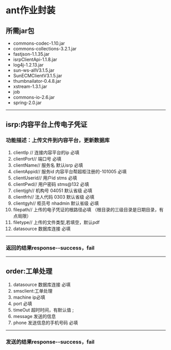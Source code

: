 # ant作业封装
## 所需jar包
* commons-codec-1.10.jar
* commons-collections-3.2.1.jar
* fastjson-1.1.35.jar
* isrpClientApi-1.1.8.jar
* log4j-1.2.13.jar
* sun-ws-allV3.1.5.jar
* SunECMClientV3.1.5.jar
* thumbnailator-0.4.8.jar
* xstream-1.3.1.jar
* job
* commons-io-2.6.jar
* spring-2.0.jar
---
## isrp:内容平台上传电子凭证
### 功能描述：上传文件到内容平台，更新数据库 
1. clientIp // 连接内容平台的ip 必填
1. clientPort// 端口号 必填
1. clientName// 服务名 默认isrp 必填
1. clientAppid// 服务id 内容平台帮超柜注册的-101005 必填
1. clientUserid// 用户id stms 必填
1. clientPwd// 用户密码 stms@132 必填
1. clientjgh// 机构号 04051 默认省级 必填
1. clientfrh// 法人代码 0303 默认省级 必填
1. clientgyh// 柜员号 nhadmin 默认省级 必填
1. filepath// 上传的电子凭证的根路径必填 （根目录的三级目录是日期目录，有点局限）
1. filetype// 上传的文件类型,若填空，默认pdf
1. datasource 数据库连接 必填
---
### 返回的结果response--success，fail
***
##  order:工单处理
1. datasource 数据库连接 必填
1. smsclient:工单处理
1. machine ip必填
1. port 必填
1. timeOut 超时时间，有默认值 ;
1. message 发送的信息
1. phone 发送信息的手机号码 必填
---
### 发送的结果response--success，fail